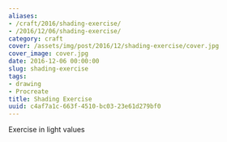 ```yaml
---
aliases:
- /craft/2016/shading-exercise/
- /2016/12/06/shading-exercise/
category: craft
cover: /assets/img/post/2016/12/shading-exercise/cover.jpg
cover_image: cover.jpg
date: 2016-12-06 00:00:00
slug: shading-exercise
tags:
- drawing
- Procreate
title: Shading Exercise
uuid: c4af7a1c-663f-4510-bc03-23e61d279bf0
---
```


Exercise in light values